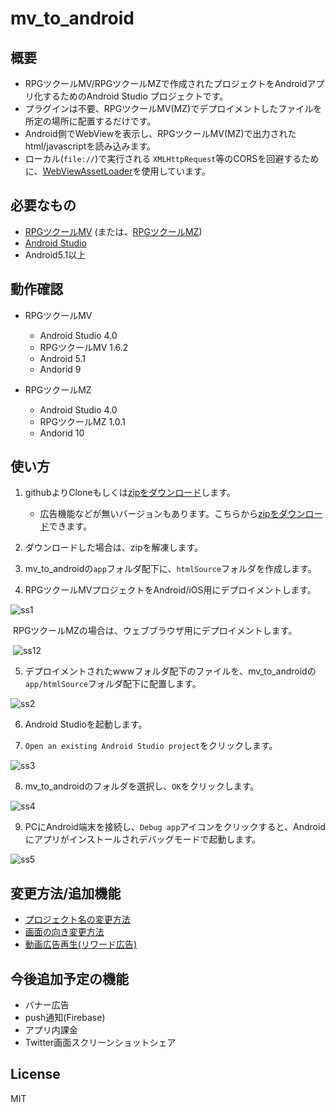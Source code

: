# mv_to_android



## 概要
* RPGツクールMV/RPGツクールMZで作成されたプロジェクトをAndroidアプリ化するためのAndroid Studio プロジェクトです。
* プラグインは不要、RPGツクールMV(MZ)でデプロイメントしたファイルを所定の場所に配置するだけです。
* Android側でWebViewを表示し、RPGツクールMV(MZ)で出力されたhtml/javascriptを読み込みます。
* ローカル(`file://`)で実行される `XMLHttpRequest`等のCORSを回避するために、[WebViewAssetLoader](https://developer.android.com/reference/androidx/webkit/WebViewAssetLoader)を使用しています。



## 必要なもの

* [RPGツクールMV](https://tkool.jp/mv/) (または、[RPGツクールMZ](https://tkool.jp/mz/))
* [Android Studio](https://developer.android.com/studio/index.htm)
* Android5.1以上



## 動作確認

- RPGツクールMV
  - Android Studio 4.0
  - RPGツクールMV 1.6.2
  - Android 5.1
  - Andorid 9


- RPGツクールMZ
  - Android Studio 4.0
  - RPGツクールMZ 1.0.1
  - Andorid 10



## 使い方

1. githubよりCloneもしくは[zipをダウンロード](https://github.com/waffs702/mv_to_android/archive/master.zip)します。

    * 広告機能などが無いバージョンもあります。こちらから[zipをダウンロード](https://github.com/waffs702/mv_to_android/archive/vanilla.zip)できます。

2. ダウンロードした場合は、zipを解凍します。

3. mv_to_androidの`app`フォルダ配下に、`htmlSource`フォルダを作成します。

4. RPGツクールMVプロジェクトをAndroid/iOS用にデプロイメントします。

![ss1](https://raw.githubusercontent.com/wiki/waffs702/mv_to_android/images/android/ss1.jpg)

​	RPGツクールMZの場合は、ウェブブラウザ用にデプロイメントします。

​	![ss12](https://raw.githubusercontent.com/wiki/waffs702/mv_to_android/images/android/ss12.jpg)

5. デプロイメントされたwwwフォルダ配下のファイルを、mv_to_androidの`app/htmlSource`フォルダ配下に配置します。

![ss2](https://raw.githubusercontent.com/wiki/waffs702/mv_to_android/images/android/ss2.jpg)

6. Android Studioを起動します。

7. `Open an existing Android Studio project`をクリックします。

![ss3](https://raw.githubusercontent.com/wiki/waffs702/mv_to_android/images/android/ss3.jpg)


8. mv_to_androidのフォルダを選択し、`OK`をクリックします。

![ss4](https://raw.githubusercontent.com/wiki/waffs702/mv_to_android/images/android/ss4.jpg)


9. PCにAndroid端末を接続し、`Debug app`アイコンをクリックすると、Androidにアプリがインストールされデバッグモードで起動します。

![ss5](https://raw.githubusercontent.com/wiki/waffs702/mv_to_android/images/android/ss5.jpg)


## 変更方法/追加機能

- [プロジェクト名の変更方法](https://github.com/waffs702/mv_to_android/wiki/%E3%83%97%E3%83%AD%E3%82%B8%E3%82%A7%E3%82%AF%E3%83%88%E5%90%8D%E3%81%AE%E5%A4%89%E6%9B%B4%E6%96%B9%E6%B3%95)
- [画面の向き変更方法](https://github.com/waffs702/mv_to_android/wiki/%E7%94%BB%E9%9D%A2%E3%81%AE%E5%90%91%E3%81%8D%E5%A4%89%E6%9B%B4%E6%96%B9%E6%B3%95)
- [動画広告再生(リワード広告)](https://github.com/waffs702/mv_to_android/wiki/%E5%8B%95%E7%94%BB%E5%BA%83%E5%91%8A%E5%86%8D%E7%94%9F(%E3%83%AA%E3%83%AF%E3%83%BC%E3%83%89%E5%BA%83%E5%91%8A))



## 今後追加予定の機能

- バナー広告
- push通知(Firebase)
- アプリ内課金
- Twitter画面スクリーンショットシェア


## License
MIT